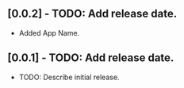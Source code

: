 ## [0.0.2] - TODO: Add release date.

* Added App Name.

## [0.0.1] - TODO: Add release date.

* TODO: Describe initial release.
